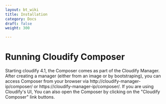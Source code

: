 ```yaml
---
layout: bt_wiki
title: Installation
category: Docs
draft: false
weight: 300

---
```



# Running Cloudify Composer

Starting cloudify 4.1, the Composer comes as part of the Cloudify Manager. After creating a manager (either from an image or by bootstraping), you can access Composer from your browser via http://cloudify-manager-ip/composer/ or https://cloudify-manager-ip/composer/. 
If you are using Cloudify's UI, You can also open the Composer by clicking on the "Cloudify Composer" link buttons.

